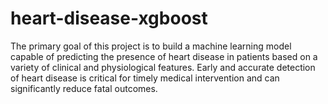 # heart-disease-xgboost
The primary goal of this project is to build a machine learning model capable of predicting the presence of heart disease in patients based on a variety of clinical and physiological features. Early and accurate detection of heart disease is critical for timely medical intervention and can significantly reduce fatal outcomes.

